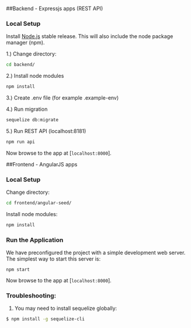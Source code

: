 ##Backend - Expressjs apps (REST API)
### Local Setup

Install [Node.js](https://nodejs.org/) stable release. This will also include the node package manager (npm).

1.) Change directory:
```sh
cd backend/
```

2.) Install node modules
```sh
npm install
```

3.) Create .env file (for example .example-env)

4.) Run migration
```sh
sequelize db:migrate
```

5.) Run REST API (localhost:8181)
```sh
npm run api
```
Now browse to the app at [`localhost:8000`].


##Frontend - AngularJS apps
### Local Setup

Change directory:
```sh
cd frontend/angular-seed/
```

Install node modules:
```sh
npm install
```

### Run the Application

We have preconfigured the project with a simple development web server. The simplest way to start
this server is:

```
npm start
```

Now browse to the app at [`localhost:8000`].

### Troubleshooting:

1. You may need to install sequelize globally:
```bash
$ npm install -g sequelize-cli
```




